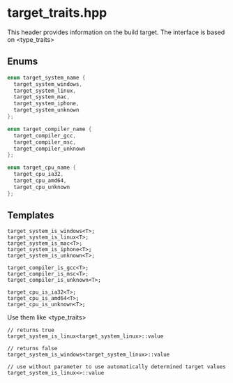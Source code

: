 target_traits.hpp
=================
This header provides information on the build target. The interface is based on <type_traits>

Enums
-----
```cpp
enum target_system_name {
  target_system_windows,
  target_system_linux,
  target_system_mac,
  target_system_iphone,
  target_system_unknown
};

enum target_compiler_name {
  target_compiler_gcc,
  target_compiler_msc,
  target_compiler_unknown
};

enum target_cpu_name {
  target_cpu_ia32,
  target_cpu_amd64,
  target_cpu_unknown
};
```

Templates
---------
```
target_system_is_windows<T>;
target_system_is_linux<T>;
target_system_is_mac<T>;
target_system_is_iphone<T>;
target_system_is_unknown<T>;

target_compiler_is_gcc<T>;
target_compiler_is_msc<T>;
target_compiler_is_unknown<T>;

target_cpu_is_ia32<T>;
target_cpu_is_amd64<T>;
target_cpu_is_unknown<T>;
```

Use them like <type_traits>
```
// returns true
target_system_is_linux<target_system_linux>::value

// returns false
target_system_is_windows<target_system_linux>::value

// use without parameter to use automatically determined target values
target_system_is_linux<>::value
```
